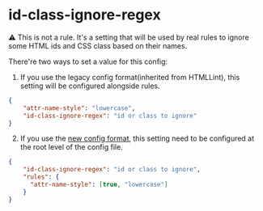 # id-class-ignore-regex

⚠ This is not a rule.
It's a setting that will be used by real rules to ignore some HTML ids and CSS class based on their names.

There're two ways to set a value for this config:

1. If you use the legacy config format(inherited from HTMLLint), this setting will be configured alongside rules.

  ```json
  {
      "attr-name-style": "lowercase",
      "id-class-ignore-regex": "id or class to ignore"
  }
  ```

2. If you use the [new config format](../../../../../doc/docs/user-guide/configuration.md), this setting need to be configured at the root level of the config file.

  ```json
  {
      "id-class-ignore-regex": "id or class to ignore",
      "rules": {
        "attr-name-style": [true, "lowercase"]
      }
  }
  ```
